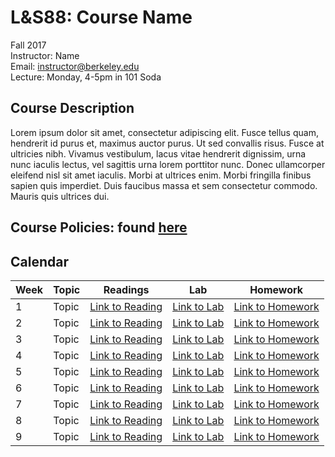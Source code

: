# L&S88: Course Name
   
Fall 2017  
Instructor: Name  
Email: instructor@berkeley.edu  
Lecture: Monday, 4-5pm in 101 Soda  

## Course Description

Lorem ipsum dolor sit amet, consectetur adipiscing elit. Fusce tellus quam, hendrerit id purus et, maximus auctor purus. Ut sed convallis risus. Fusce at ultricies nibh. Vivamus vestibulum, lacus vitae hendrerit dignissim, urna nunc iaculis lectus, vel sagittis urna lorem porttitor nunc. Donec ullamcorper eleifend nisl sit amet iaculis. Morbi at ultrices enim. Morbi fringilla finibus sapien quis imperdiet. Duis faucibus massa et sem consectetur commodo. Mauris quis ultrices dui.

## Course Policies: found [here](policies.md)

## Calendar

Week | Topic | Readings | Lab | Homework 
--- | --- | --- | --- | ---
1 | Topic | [Link to Reading](https://google.com) | [Link to Lab](https://google.com) | [Link to Homework](https://google.com)
2 | Topic | [Link to Reading](https://google.com) | [Link to Lab](https://google.com) | [Link to Homework](https://google.com)
3 | Topic | [Link to Reading](https://google.com) | [Link to Lab](https://google.com) | [Link to Homework](https://google.com)
4 | Topic | [Link to Reading](https://google.com) | [Link to Lab](https://google.com) | [Link to Homework](https://google.com)
5 | Topic | [Link to Reading](https://google.com) | [Link to Lab](https://google.com) | [Link to Homework](https://google.com)
6 | Topic | [Link to Reading](https://google.com) | [Link to Lab](https://google.com) | [Link to Homework](https://google.com)
7 | Topic | [Link to Reading](https://google.com) | [Link to Lab](https://google.com) | [Link to Homework](https://google.com)
8 | Topic | [Link to Reading](https://google.com) | [Link to Lab](https://google.com) | [Link to Homework](https://google.com)
9 | Topic | [Link to Reading](https://google.com) | [Link to Lab](https://google.com) | [Link to Homework](https://google.com)
